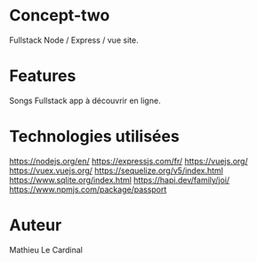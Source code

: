 ﻿# Concept-two
Fullstack Node / Express / vue site.

# Features
Songs
Fullstack app à découvrir en ligne.

# Technologies utilisées
https://nodejs.org/en/
https://expressjs.com/fr/
https://vuejs.org/
https://vuex.vuejs.org/
https://sequelize.org/v5/index.html
https://www.sqlite.org/index.html
https://hapi.dev/family/joi/
https://www.npmjs.com/package/passport

# Auteur
Mathieu Le Cardinal
